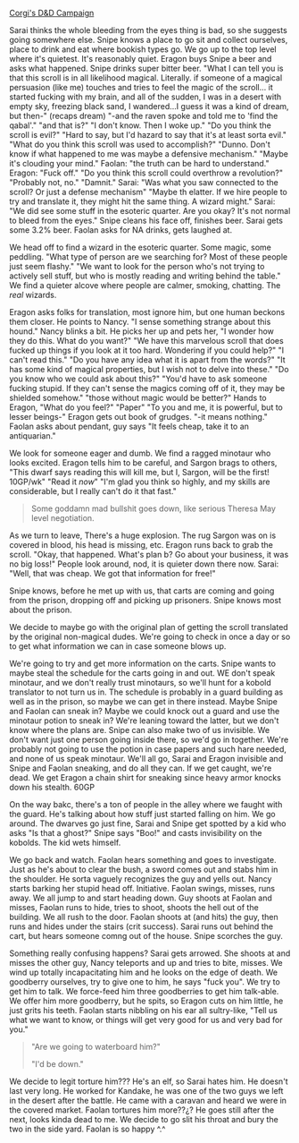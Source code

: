 ---
---

[Corgi's D&D Campaign](/games/corgi)

Sarai thinks the whole bleeding from the eyes thing is bad, so she suggests going somewhere else. Snipe knows a place to go sit and collect ourselves, place to drink and eat where bookish types go. We go up to the top level where it's quietest. It's reasonably quiet. Eragon buys Snipe a beer and asks what happened. Snipe drinks super bitter beer. "What I can tell you is that this scroll is in all likelihood magical. Literally. if someone of a magical persuasion (like me) touches and tries to feel the magic of the scroll... it started fucking with my brain, and all of the sudden, I was in a desert with empty sky, freezing black sand, I wandered...I guess it was a kind of dream, but then-" (recaps dream) "-and the raven spoke and told me to 'find the qabal'." "and that is?" "I don't know. Then I woke up." "Do you think the scroll is evil?" "Hard to say, but I'd hazard to say that it's at least sorta evil." "What do you think this scroll was used to accomplish?" "Dunno. Don't know if what happened to me was maybe a defensive mechanism." "Maybe it's clouding your mind." Faolan: "the truth can be hard to understand." Eragon: "Fuck off." "Do you think this scroll could overthrow a revolution?" "Probably not, no." "Damnit." Sarai: "Was what you saw connected to the scroll? Or just a defense mechanism" "Maybe th elatter. If we hire people to try and translate it, they might hit the same thing. A wizard might." Sarai: "We did see some stuff in the esoteric quarter. Are you okay? It's not normal to bleed from the eyes." Snipe cleans his face off, finishes beer. Sarai gets some 3.2% beer. Faolan asks for NA drinks, gets laughed at.

We head off to find a wizard in the esoteric quarter. Some magic, some peddling. "What type of person are we searching for? Most of these people just seem flashy." "We want to look for the person who's not trying to actively sell stuff, but who is mostly reading and writing behind the table." We find a quieter alcove where people are calmer, smoking, chatting. The *real* wizards.

Eragon asks folks for translation, most ignore him, but one human beckons them closer. He points to Nancy. "I sense something strange about this hound." Nancy blinks a bit. He picks her up and pets her, "I wonder how they do this. What do you want?" "We have this marvelous scroll that does fucked up things if you look at it too hard. Wondering if you could help?" "I can't read this." "Do you have any idea what it is apart from the words?" "It has some kind of magical properties, but I wish not to delve into these." "Do you know who we could ask about this?" "You'd have to ask someone fucking stupid. If they can't sense the magics coming off of it, they may be shielded somehow." "those without magic would be better?" Hands to Eragon, "What do you feel?" "Paper" "To you and me, it is powerful, but to lesser beings-" Eragon gets out book of grudges. "-it means nothing." Faolan asks about pendant, guy says "It feels cheap, take it to an antiquarian."

We look for someone eager and dumb. We find a ragged minotaur who looks excited. Eragon tells him to be careful, and Sargon brags to others, "This dwarf says reading this will kill me, but I, Sargon, will be the first! 10GP/wk" "Read it *now*" "I'm glad you think so highly, and my skills are considerable, but I really can't do it that fast."

> Some goddamn mad bullshit goes down, like serious Theresa May level negotiation.

As we turn to leave, There's a huge explosion. The rug Sargon was on is covered in blood, his head is missing, etc. Eragon runs back to grab the scroll. "Okay, that happened. What's plan b? Go about your business, it was no big loss!" People look around, nod, it is quieter down there now. Sarai: "Well, that was cheap. We got that information for free!"

 Snipe knows, before he met up with us, that carts are coming and going from the prison, dropping off and picking up prisoners. Snipe knows most about the prison.

 We decide to maybe go with the original plan of getting the scroll translated by the original non-magical dudes. We're going to check in once a day or so to get what information we can in case someone blows up.

 We're going to try and get more information on the carts. Snipe wants to maybe steal the schedule for the carts going in and out. WE don't speak minotaur, and we don't really trust minotaurs, so we'll hunt for a kobold translator to not turn us in. The schedule is probably in a guard building as well as in the prison, so maybe we can get in there instead. Maybe Snipe and Faolan can sneak in? Maybe we could knock out a guard and use the minotaur potion to sneak in? We're leaning toward the latter, but we don't know where the plans are. Snipe can also make two of us invisible. We don't want just one person going inside there, so we'd go in together. We're probably not going to use the potion in case papers and such hare needed, and none of us speak minotaur. We'll all go, Sarai and Eragon invisible and Snipe and Faolan sneaking, and do all they can. If we get caught, we're dead. We get Eragon a chain shirt for sneaking since heavy armor knocks down his stealth. 60GP

On the way bakc, there's a ton of people in the alley where we faught with the guard. He's talking about how stuff just started falling on him. We go around. The dwarves go just fine, Sarai and Snipe get spotted by a kid who asks "Is that a ghost?" Snipe says "Boo!" and casts invisibility on the kobolds. The kid wets himself.

We go back and watch. Faolan hears something and goes to investigate. Just as he's about to clear the bush, a sword comes out and stabs him in the shoulder. He sorta vaguely recognizes the guy and yells out. Nancy starts barking her stupid head off. Initiative. Faolan swings, misses, runs away. We all jump to and start heading down. Guy shoots at Faolan and misses, Faolan runs to hide, tries to shoot, shoots the hell out of the building. We all rush to the door. Faolan shoots at (and hits) the guy, then runs and hides under the stairs (crit success). Sarai runs out behind the cart, but hears someone comng out of the house. Snipe scorches the guy.

Something really confusing happens? Sarai gets arrowed. She shoots at and misses the other guy, Nancy teleports and up and tries to bite, misses. We wind up totally incapacitating him and he looks on the edge of death. We goodberry ourselves, try to give one to him, he says "fuck you". We try to get him to talk. We force-feed him three goodberries to get him talk-able. We offer him more goodberry, but he spits, so Eragon cuts on him  little, he just grits his teeth. Faolan starts nibbling on his ear all sultry-like, "Tell us what we want to know, or things will get very good for us and very bad for you."

> "Are we going to waterboard him?"
>
> "I'd be down."

We decide to legit torture him??? He's an elf, so Sarai hates him. He doesn't last very long. He worked for Kandake, he was one of the two guys we left in the desert after the battle. He came with a caravan and heard we were in the covered market. Faolan tortures him more??¿? He goes still after the next, looks kinda dead to me. We decide to go slit his throat and bury the two in the side yard. Faolan is so happy ^.^
